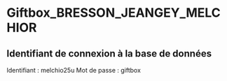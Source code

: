 # Giftbox_BRESSON_JEANGEY_MELCHIOR

## Identifiant de connexion à la base de données
Identifiant : melchio25u
Mot de passe : giftbox
